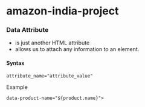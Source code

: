 # amazon-india-project





### Data Attribute

- is just another HTML attribute
- allows us to attach any information to an element.

#### Syntax

    attribute_name="attribute_value"

Example

    data-product-name="${product.name}">